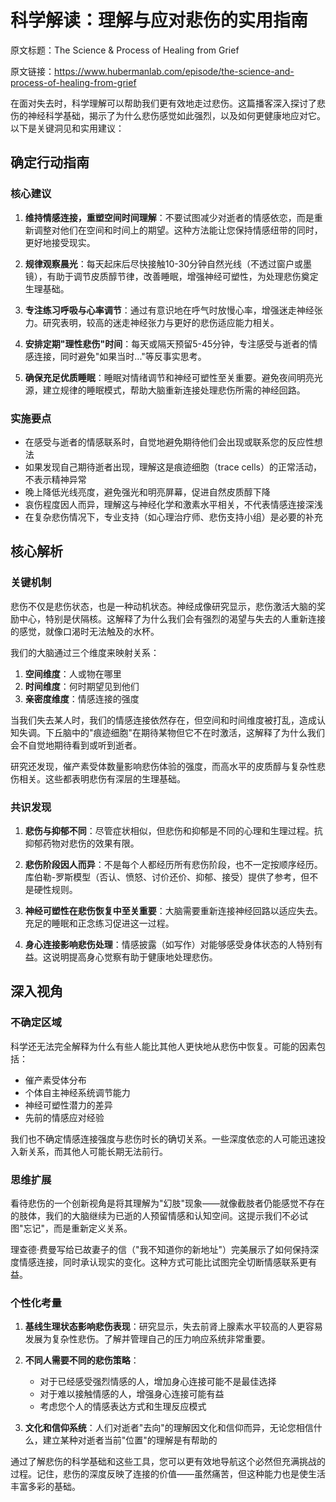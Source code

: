 # 科学解读：理解与应对悲伤的实用指南

原文标题：The Science & Process of Healing from Grief

原文链接：https://www.hubermanlab.com/episode/the-science-and-process-of-healing-from-grief

在面对失去时，科学理解可以帮助我们更有效地走过悲伤。这篇播客深入探讨了悲伤的神经科学基础，揭示了为什么悲伤感觉如此强烈，以及如何更健康地应对它。以下是关键洞见和实用建议：

## 确定行动指南

### 核心建议

1. **维持情感连接，重塑空间时间理解**：不要试图减少对逝者的情感依恋，而是重新调整对他们在空间和时间上的期望。这种方法能让您保持情感纽带的同时，更好地接受现实。

2. **规律观察晨光**：每天起床后尽快接触10-30分钟自然光线（不透过窗户或墨镜），有助于调节皮质醇节律，改善睡眠，增强神经可塑性，为处理悲伤奠定生理基础。

3. **专注练习呼吸与心率调节**：通过有意识地在呼气时放慢心率，增强迷走神经张力。研究表明，较高的迷走神经张力与更好的悲伤适应能力相关。

4. **安排定期"理性悲伤"时间**：每天或隔天预留5-45分钟，专注感受与逝者的情感连接，同时避免"如果当时..."等反事实思考。

5. **确保充足优质睡眠**：睡眠对情绪调节和神经可塑性至关重要。避免夜间明亮光源，建立规律的睡眠模式，帮助大脑重新连接处理悲伤所需的神经回路。

### 实施要点

- 在感受与逝者的情感联系时，自觉地避免期待他们会出现或联系您的反应性想法
- 如果发现自己期待逝者出现，理解这是痕迹细胞（trace cells）的正常活动，不表示精神异常
- 晚上降低光线亮度，避免强光和明亮屏幕，促进自然皮质醇下降
- 哀伤程度因人而异，理解这与神经化学和激素水平相关，不代表情感连接深浅
- 在复杂悲伤情况下，专业支持（如心理治疗师、悲伤支持小组）是必要的补充

## 核心解析

### 关键机制

悲伤不仅是悲伤状态，也是一种动机状态。神经成像研究显示，悲伤激活大脑的奖励中心，特别是伏隔核。这解释了为什么我们会有强烈的渴望与失去的人重新连接的感觉，就像口渴时无法触及的水杯。

我们的大脑通过三个维度来映射关系：
1. **空间维度**：人或物在哪里
2. **时间维度**：何时期望见到他们
3. **亲密度维度**：情感连接的强度

当我们失去某人时，我们的情感连接依然存在，但空间和时间维度被打乱，造成认知失调。下丘脑中的"痕迹细胞"在期待某物但它不在时激活，这解释了为什么我们会不自觉地期待看到或听到逝者。

研究还发现，催产素受体数量影响悲伤体验的强度，而高水平的皮质醇与复杂性悲伤相关。这些都表明悲伤有深层的生理基础。

### 共识发现

1. **悲伤与抑郁不同**：尽管症状相似，但悲伤和抑郁是不同的心理和生理过程。抗抑郁药物对悲伤的效果有限。

2. **悲伤阶段因人而异**：不是每个人都经历所有悲伤阶段，也不一定按顺序经历。库伯勒-罗斯模型（否认、愤怒、讨价还价、抑郁、接受）提供了参考，但不是硬性规则。

3. **神经可塑性在悲伤恢复中至关重要**：大脑需要重新连接神经回路以适应失去。充足的睡眠和正念练习促进这一过程。

4. **身心连接影响悲伤处理**：情感披露（如写作）对能够感受身体状态的人特别有益。这说明提高身心觉察有助于健康地处理悲伤。

## 深入视角

### 不确定区域

科学还无法完全解释为什么有些人能比其他人更快地从悲伤中恢复。可能的因素包括：
- 催产素受体分布
- 个体自主神经系统调节能力
- 神经可塑性潜力的差异
- 先前的情感应对经验

我们也不确定情感连接强度与悲伤时长的确切关系。一些深度依恋的人可能迅速投入新关系，而其他人可能长期无法前行。

### 思维扩展

看待悲伤的一个创新视角是将其理解为"幻肢"现象——就像截肢者仍能感觉不存在的肢体，我们的大脑继续为已逝的人预留情感和认知空间。这提示我们不必试图"忘记"，而是重新定义关系。

理查德·费曼写给已故妻子的信（"我不知道你的新地址"）完美展示了如何保持深度情感连接，同时承认现实的变化。这种方式可能比试图完全切断情感联系更有益。

### 个性化考量

1. **基线生理状态影响悲伤表现**：研究显示，失去前肾上腺素水平较高的人更容易发展为复杂性悲伤。了解并管理自己的压力响应系统非常重要。

2. **不同人需要不同的悲伤策略**：
   - 对于已经感受强烈情感的人，增加身心连接可能不是最佳选择
   - 对于难以接触情感的人，增强身心连接可能有益
   - 考虑您个人的情感表达方式和生理反应模式

3. **文化和信仰系统**：人们对逝者"去向"的理解因文化和信仰而异，无论您相信什么，建立某种对逝者当前"位置"的理解是有帮助的

通过了解悲伤的科学基础和这些工具，您可以更有效地导航这个必然但充满挑战的过程。记住，悲伤的深度反映了连接的价值——虽然痛苦，但这种能力也是使生活丰富多彩的基础。
